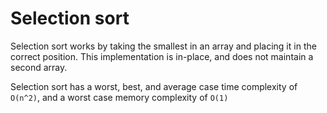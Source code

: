 # Selection sort #

Selection sort works by taking the smallest in an array and placing it in the correct position. This implementation is in-place, and does not maintain a second array.

Selection sort has a worst, best, and average case time complexity of `O(n^2)`, and a worst case memory complexity of `O(1)`
